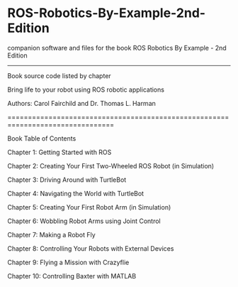 # ROS-Robotics-By-Example-2nd-Edition
companion software and files for the book ROS Robotics By Example - 2nd Edition

--------------------------------------------------------------------------------
Book source code listed by chapter

Bring life to your robot using ROS robotic applications

Authors: Carol Fairchild and Dr. Thomas L. Harman

================================================================================

Book Table of Contents

Chapter 1: Getting Started with ROS

Chapter 2: Creating Your First Two-Wheeled ROS Robot (in Simulation)

Chapter 3: Driving Around with TurtleBot

Chapter 4: Navigating the World with TurtleBot

Chapter 5: Creating Your First Robot Arm (in Simulation)

Chapter 6: Wobbling Robot Arms using Joint Control

Chapter 7: Making a Robot Fly

Chapter 8: Controlling Your Robots with External Devices

Chapter 9: Flying a Mission with Crazyflie

Chapter 10: Controlling Baxter with MATLAB

